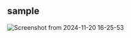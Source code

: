 ## sample

![Screenshot from 2024-11-20 16-25-53](https://github.com/user-attachments/assets/16b23914-c5ec-4775-b3d4-0f6747f327ca)
